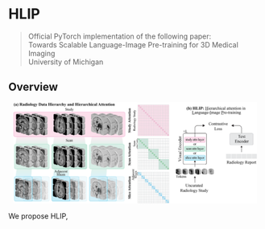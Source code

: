 # HLIP
> Official PyTorch implementation of the following paper:\
> Towards Scalable Language-Image Pre-training for 3D Medical Imaging\
> University of Michigan

## Overview
<p align="center"><img src="https://github.com/Zch0414/hlip/blob/master/docs/github.png" width=96% height=96% class="center"></p>
We propose HLIP,
